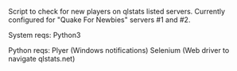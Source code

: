 Script to check for new players on qlstats listed servers. Currently configured for "Quake For Newbies" servers #1 and #2.

System reqs:
    Python3

Python reqs:
    Plyer (Windows notifications)
    Selenium (Web driver to navigate qlstats.net)

